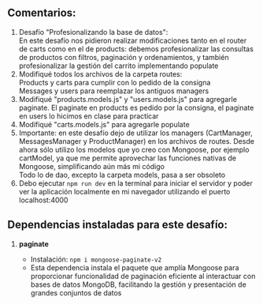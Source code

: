 ## Comentarios:

1. Desafío "Profesionalizando la base de datos": <br>
   En este desafío nos pidieron realizar modificaciones tanto en el router de carts como en el de products: debemos profesionalizar las consultas de productos con filtros, paginación y ordenamientos, y también profesionalizar la gestión del carrito implementando populate
2. Modifiqué todos los archivos de la carpeta routes: <br>
   Products y carts para cumplir con lo pedido de la consigna <br>
   Messages y users para reemplazar los antiguos managers
3. Modifiqué "products.models.js" y "users.models.js" para agregarle paginate. El paginate en products es pedido por la consigna, el paginate en users lo hicimos en clase para practicar
4. Modifiqué "carts.models.js" para agregarle populate
5. Importante: en este desafío dejo de utilizar los managers (CartManager, MessagesManager y ProductManager) en los archivos de routes. Desde ahora sólo utilizo los modelos que yo creo con Mongoose, por ejemplo cartModel, ya que me permite aprovechar las funciones nativas de Mongoose, simplificando aún más mi código <br>
   Todo lo de dao, excepto la carpeta models, pasa a ser obsoleto
6. Debo ejecutar `npm run dev` en la terminal para iniciar el servidor y poder ver la aplicación localmente en mi navegador utilizando el puerto localhost:4000


## Dependencias instaladas para este desafío:

1. **paginate**

   - Instalación: `npm i mongoose-paginate-v2`
   - Esta dependencia instala el paquete que amplía Mongoose para proporcionar funcionalidad de paginación eficiente al interactuar con bases de datos MongoDB, facilitando la gestión y presentación de grandes conjuntos de datos